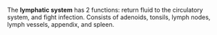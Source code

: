 The **lymphatic system** has 2 functions: return fluid to the circulatory system, and fight infection. Consists of adenoids, tonsils, lymph nodes, lymph vessels, appendix, and spleen.
